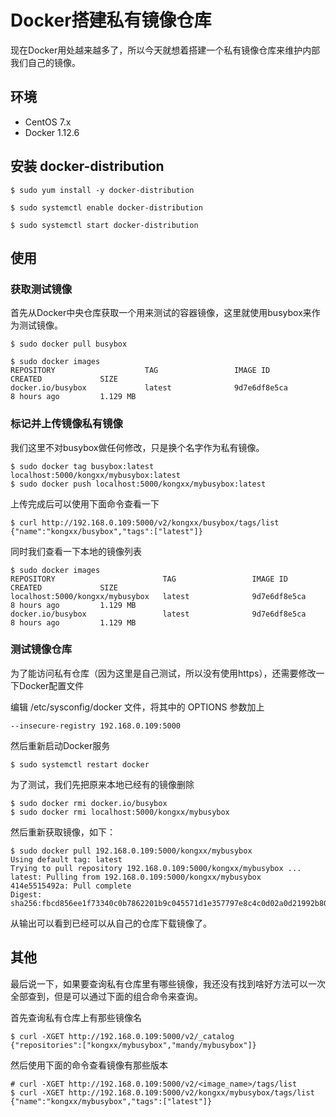 
# Docker搭建私有镜像仓库

现在Docker用处越来越多了，所以今天就想着搭建一个私有镜像仓库来维护内部我们自己的镜像。

## 环境
- CentOS 7.x
- Docker 1.12.6

## 安装 docker-distribution

``` shell
$ sudo yum install -y docker-distribution

$ sudo systemctl enable docker-distribution

$ sudo systemctl start docker-distribution
```

## 使用

### 获取测试镜像

首先从Docker中央仓库获取一个用来测试的容器镜像，这里就使用busybox来作为测试镜像。

``` shell
$ sudo docker pull busybox

$ sudo docker images
REPOSITORY                    TAG                 IMAGE ID            CREATED             SIZE
docker.io/busybox             latest              9d7e6df8e5ca        8 hours ago         1.129 MB
```

### 标记并上传镜像私有镜像

我们这里不对busybox做任何修改，只是换个名字作为私有镜像。

``` shell
$ sudo docker tag busybox:latest localhost:5000/kongxx/mybusybox:latest
$ sudo docker push localhost:5000/kongxx/mybusybox:latest
```

上传完成后可以使用下面命令查看一下

``` shell
$ curl http://192.168.0.109:5000/v2/kongxx/busybox/tags/list
{"name":"kongxx/busybox","tags":["latest"]}
```

同时我们查看一下本地的镜像列表

``` shell
$ sudo docker images
REPOSITORY                        TAG                 IMAGE ID            CREATED             SIZE
localhost:5000/kongxx/mybusybox   latest              9d7e6df8e5ca        8 hours ago         1.129 MB
docker.io/busybox                 latest              9d7e6df8e5ca        8 hours ago         1.129 MB
```

### 测试镜像仓库

为了能访问私有仓库（因为这里是自己测试，所以没有使用https），还需要修改一下Docker配置文件

编辑 /etc/sysconfig/docker 文件，将其中的 OPTIONS 参数加上
``` shell
--insecure-registry 192.168.0.109:5000
```

然后重新启动Docker服务

``` shell
$ sudo systemctl restart docker
```

为了测试，我们先把原来本地已经有的镜像删除

``` shell
$ sudo docker rmi docker.io/busybox
$ sudo docker rmi localhost:5000/kongxx/mybusybox
```

然后重新获取镜像，如下：

``` shell
$ sudo docker pull 192.168.0.109:5000/kongxx/mybusybox
Using default tag: latest
Trying to pull repository 192.168.0.109:5000/kongxx/mybusybox ...
latest: Pulling from 192.168.0.109:5000/kongxx/mybusybox
414e5515492a: Pull complete
Digest: sha256:fbcd856ee1f73340c0b7862201b9c045571d1e357797e8c4c0d02a0d21992b80
```

从输出可以看到已经可以从自己的仓库下载镜像了。

## 其他

最后说一下，如果要查询私有仓库里有哪些镜像，我还没有找到啥好方法可以一次全部查到，但是可以通过下面的组合命令来查询。

首先查询私有仓库上有那些镜像名
``` shell
$ curl -XGET http://192.168.0.109:5000/v2/_catalog
{"repositories":["kongxx/mybusybox","mandy/mybusybox"]}
```

然后使用下面的命令查看镜像有那些版本
``` shell
# curl -XGET http://192.168.0.109:5000/v2/<image_name>/tags/list
$ curl -XGET http://192.168.0.109:5000/v2/kongxx/mybusybox/tags/list
{"name":"kongxx/mybusybox","tags":["latest"]}
```
